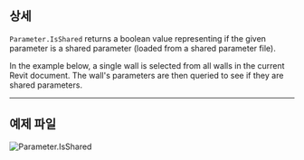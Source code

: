 ## 상세
`Parameter.IsShared` returns a boolean value representing if the given parameter is a shared parameter (loaded from a shared parameter file).

In the example below, a single wall is selected from all walls in the current Revit document. The wall's parameters are then queried to see if they are shared parameters.
___
## 예제 파일

![Parameter.IsShared](./Revit.Elements.Parameter.IsShared_img.jpg)
